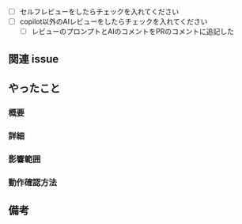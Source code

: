 - [ ] セルフレビューをしたらチェックを入れてください
- [ ] copilot以外のAIレビューをしたらチェックを入れてください
    - [ ] レビューのプロンプトとAIのコメントをPRのコメントに追記した

## 関連 issue

<!-- resolve #<issue-number> -->

## やったこと

### 概要

<!-- 変更内容を 1 行程度でまとめまとめてください。 (チケットタイトルと被っても OK) -->

### 詳細

<!-- 変更内容をリスト形式でまとめてください。 -->

### 影響範囲

<!-- DB や API エンドポイントの変更など、大きな影響がある場合はその旨をここに書いてください。 -->

### 動作確認方法

<!-- 動作確認方法と確認内容をリスト形式でまとめてください。 -->

## 備考

<!-- この PR についての課題や、議論したいことがあればここに書いてください。 -->


<!-- for GitHub Copilot review rule -->
<!--
レビューする際には、以下のprefix(接頭辞)をつけてください
[must]  
[imo] (in my opinion)  
[nits](nitpick) 
[ask]  
[fyi]
-->
<!-- for GitHub Copilot review  rule-->

<!-- I want to review in Japanese. -->
